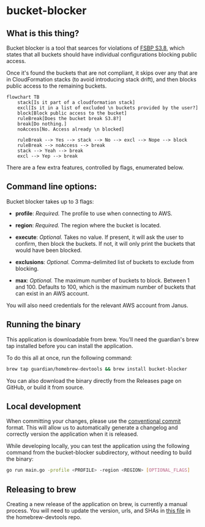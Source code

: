 # bucket-blocker

## What is this thing?

Bucket blocker is a tool that searces for violations of [FSBP S3.8](https://docs.aws.amazon.com/securityhub/latest/userguide/s3-controls.html#s3-8), which states that all buckets should have individual configurations blocking public access.

Once it's found the buckets that are not compliant, it skips over any that are in CloudFormation stacks (to avoid introducing stack drift), and then blocks public access to the remaining buckets.

```mermaid
flowchart TB
    stack[Is it part of a cloudformation stack]
    excl[Is it in a list of excluded \n buckets provided by the user?]
    block[Block public access to the bucket]
    ruleBreak[Does the bucket break S3.8?]
    break[Do nothing.]
    noAccess[No. Access already \n blocked]

    ruleBreak --> Yes --> stack --> No --> excl --> Nope --> block
    ruleBreak --> noAccess --> break
    stack --> Yeah --> break
    excl --> Yep --> break
```

There are a few extra features, controlled by flags, enumerated below.

## Command line options:

Bucket blocker takes up to 3 flags:

- **profile**: _Required._ The profile to use when connecting to AWS.

- **region**: _Required._ The region where the bucket is located.

- **execute**: _Optional._ Takes no value. If present, it will ask the user to confirm, then block the buckets. If not, it will only print
  the buckets that would have been blocked.

- **exclusions**: _Optional._ Comma-delimited list of buckets to exclude from blocking.

- **max**: _Optional._ The maximum number of buckets to block. Between 1
  and 100. Defaults to 100, which is the maximum number of buckets that can
  exist in an AWS account.

You will also need credentials for the relevant AWS account from Janus.

## Running the binary

This application is downloadable from brew. You'll need the guardian's brew tap
installed before you can install the application.

To do this all at once, run the following command:

```bash
brew tap guardian/homebrew-devtools && brew install bucket-blocker
```

You can also download the binary directly from the Releases page on GitHub, or
build it from source.

## Local development

<!-- TODO enforce conventional commits via GHA-->

When committing your changes, please use the
[conventional commit](https://www.conventionalcommits.org/en/v1.0.0/#summary)
format. This will allow us to automatically generate a changelog and correctly
version the application when it is released.

While developing locally, you can test the application using the following
command from the bucket-blocker subdirectory, without needing to build the binary:

```bash
go run main.go -profile <PROFILE> -region <REGION> [OPTIONAL_FLAGS]
```

## Releasing to brew

Creating a new release of the application on brew, is currently a manual
process. You will need to update the version, urls, and SHAs in
[this file](https://github.com/guardian/homebrew-devtools/blob/main/Formula/bucket-blocker.rb)
in the homebrew-devtools repo.
